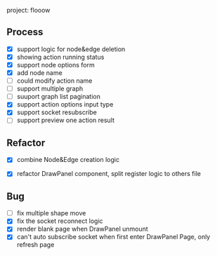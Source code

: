 project: flooow


## Process
- [X] support logic for node&edge deletion
- [X] showing action running status
- [X] support node options form
- [X] add node name
- [ ] could modify action name
- [ ] support multiple graph
- [ ] suuport graph list pagination
- [X] support action options input type
- [X] support socket resubscribe
- [ ] support preview one action result

## Refactor
- [X] combine Node&Edge creation logic
- [X] refactor DrawPanel component, split register logic to others file


## Bug
- [ ] fix multiple shape move
- [X] fix the socket reconnect logic
- [X] render blank page when DrawPanel unmount
- [X] can't auto subscribe socket when first enter DrawPanel Page, only refresh page
